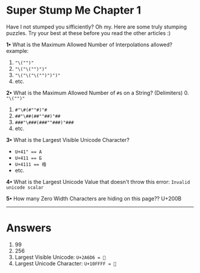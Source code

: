 # **Super Stump Me Chapter 1**

Have I not stumped you sifficiently? Oh my. Here are some truly stumping puzzles. Try your best at these before you read the other articles :)

**1•** What is the Maximum Allowed Number of Interpolations allowed?<br>
example:
1. `"\("")"`
2. `"\("\("")")"`
3. `"\("\("\("")")")"`
4. etc.

**2•** What is the Maximum Allowed Number of `#`s on a String? (Delimiters)
0. `"\("")"`
1. `#"\#(#""#)"#`
2. `##"\##(##""##)"##`
3. `###"\###(###""###)"###`
4. etc.

**3•** What is the Largest Visible Unicode Character?
- `U+41" == A`
- `U+411 == Б`
- `U+4111 == 䄑`
- etc.

**4•** What is the Largest Unicode Value that doesn't throw this error: `Invalid unicode scalar`

**5•** How many Zero Width Characters are hiding on this page?? U+200B

---
# **Answers**

1. 99
2. 256
3. Largest Visible Unicode: `U+2A6D6 = 𪛖`
4. Largest Unicode Character: `U+10FFFF = 􏿿`